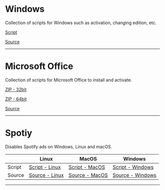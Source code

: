 # Windows

Collection of scripts for Windows such as activation, changing edition, etc.

[Script](https://anfreire.github.io/Repository/Windows/Windows_Tools.bat)

[Source](https://github.com/massgravel/Microsoft-Activation-Scripts)


---

# Microsoft Office

Collection of scripts for Microsoft Office to install and activate.

[ZIP - 32bit](https://anfreire.github.io/Repository/Office/32bit/Office_32.zip)

[ZIP - 64bit](https://anfreire.github.io/Repository/Office/64bit/Office_64.zip)

[Source](https://github.com/aesticode/microsoft-office-2021)

---

# Spotiy

Disables Spotify ads on Windows, Linux and macOS.

||Linux|MacOS|Windows|
|---|---|---|---|
|Script|[Script - Linux](https://anfreire.github.io/Repository/Spotify/Linux/Spotify_Linux.sh)|[Script - MacOS](https://anfreire.github.io/Repository/Spotify/macOS/Spotify_Mac.sh)|[Script - Windows](https://anfreire.github.io/Repository/Spotify/Windows/Spotify_Windows.bat)|
|Source|[Source - Linux](https://github.com/SpotX-CLI/SpotX-Linux)|[Source - MacOS](https://github.com/SpotX-CLI/SpotX-Mac)|[Source - Windows](https://github.com/mrpond/BlockTheSpot)|


---